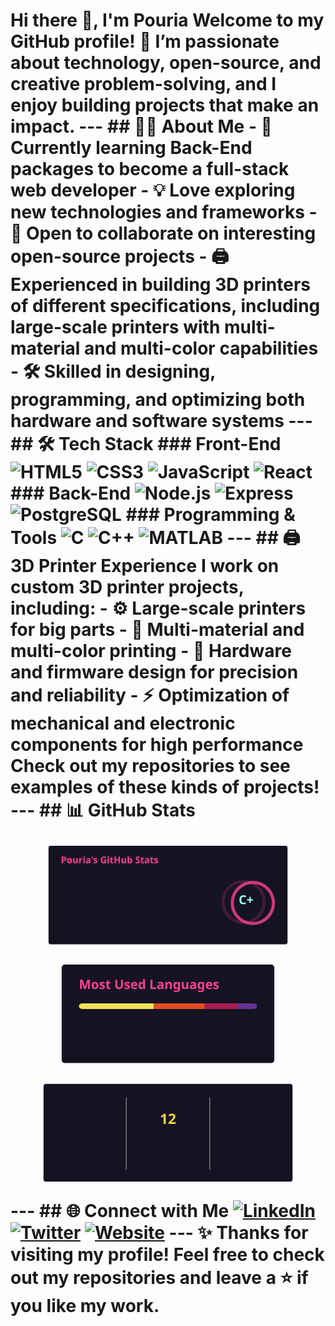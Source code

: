 # Hi there 👋, I'm Pouria Welcome to my GitHub profile! 🚀 I’m passionate about **technology, open-source, and creative problem-solving**, and I enjoy building projects that make an impact. --- ## 👨‍💻 About Me - 🌱 Currently learning **Back-End packages to become a full-stack web developer** - 💡 Love exploring new technologies and frameworks - 🤝 Open to collaborate on **interesting open-source projects** - 🖨️ Experienced in **building 3D printers of different specifications**, including **large-scale printers with multi-material and multi-color capabilities** - 🛠️ Skilled in **designing, programming, and optimizing both hardware and software systems** --- ## 🛠️ Tech Stack ### Front-End ![HTML5](https://img.shields.io/badge/HTML5-E34F26?style=for-the-badge&logo=html5&logoColor=white) ![CSS3](https://img.shields.io/badge/CSS3-1572B6?style=for-the-badge&logo=css3&logoColor=white) ![JavaScript](https://img.shields.io/badge/JavaScript-F7DF1E?style=for-the-badge&logo=javascript&logoColor=black) ![React](https://img.shields.io/badge/React-20232A?style=for-the-badge&logo=react&logoColor=61DAFB) ### Back-End ![Node.js](https://img.shields.io/badge/Node.js-339933?style=for-the-badge&logo=nodedotjs&logoColor=white) ![Express](https://img.shields.io/badge/Express-000000?style=for-the-badge&logo=express&logoColor=white) ![PostgreSQL](https://img.shields.io/badge/PostgreSQL-316192?style=for-the-badge&logo=postgresql&logoColor=white) ### Programming & Tools ![C](https://img.shields.io/badge/C-00599C?style=for-the-badge&logo=c&logoColor=white) ![C++](https://img.shields.io/badge/C++-00599C?style=for-the-badge&logo=cplusplus&logoColor=white) ![MATLAB](https://img.shields.io/badge/MATLAB-FF8000?style=for-the-badge&logo=mathworks&logoColor=white) --- ## 🖨️ 3D Printer Experience I work on **custom 3D printer projects**, including: - ⚙️ **Large-scale printers** for big parts - 🎨 **Multi-material and multi-color printing** - 🔧 Hardware and firmware design for **precision and reliability** - ⚡ Optimization of **mechanical and electronic components** for high performance Check out my repositories to see examples of these kinds of projects! --- ## 📊 GitHub Stats <p align="center" style="display:flex; justify-content:center; flex-wrap:wrap; gap:30px;"> <img src="https://github.com/pouriavj/pouriavj/blob/main/stats.svg?raw=true" width="400" height="160" style="object-fit: contain;" /> <img src="https://github.com/pouriavj/pouriavj/blob/main/mostUsed.svg?raw=true" width="400" height="160" style="object-fit: contain;" /> <img src="https://github.com/pouriavj/pouriavj/blob/main/streak.svg?raw=true" width="400" height="160" style="object-fit: contain;" /> </p> --- ## 🌐 Connect with Me [![LinkedIn](https://img.shields.io/badge/LinkedIn-blue?style=for-the-badge&logo=linkedin)](https://www.linkedin.com/) [![Twitter](https://img.shields.io/badge/Twitter-black?style=for-the-badge&logo=twitter)](https://twitter.com) [![Website](https://img.shields.io/badge/Introduction-000?style=for-the-badge&logo=github)](https://pouriavj.github.io/introduction/) --- ✨ Thanks for visiting my profile! Feel free to check out my repositories and leave a ⭐ if you like my work.
